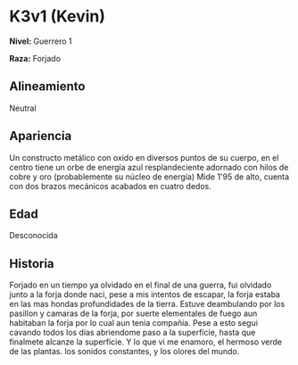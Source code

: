 # K3v1 (Kevin)

**Nivel:** Guerrero 1

**Raza:** Forjado

## Alineamiento
Neutral

## Apariencia
Un constructo metálico con oxido en diversos puntos de su cuerpo, en el centro tiene un orbe de energía azul resplandeciente adornado con hilos de cobre y oro (probablemente su núcleo de energía) Mide 1'95 de alto, cuenta con dos brazos mecánicos acabados en cuatro dedos.

## Edad
Desconocida

## Historia
Forjado en un tiempo ya olvidado en el final de una guerra, fui olvidado junto a la forja donde naci, pese a mis intentos de escapar, la forja estaba en las mas hondas profundidades de la tierra. Estuve deambulando por los pasillon y camaras de la forja, por suerte elementales de fuego aun habitaban la forja por lo cual aun tenia compañia. Pese a esto segui cavando todos los dias abriendome paso a la superficie, hasta que finalmete alcanze la superficie. Y lo que vi me enamoro, el hermoso verde de las plantas. los sonidos constantes, y los olores del mundo.


